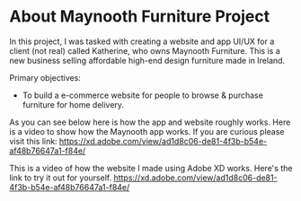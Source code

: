 # About Maynooth Furniture Project

In this project, I was tasked with creating a website and app UI/UX for a client (not real) called Katherine, who owns Maynooth Furniture. This is a new business selling affordable high-end design furniture made in Ireland.

Primary objectives:
- To build a e-commerce website for people to browse & purchase furniture for home delivery.

As you can see below here is how the app and website roughly works. Here is a video to show how the Maynooth app works. If you are curious please visit this link: 
https://xd.adobe.com/view/ad1d8c06-de81-4f3b-b54e-af48b76647a1-f84e/



This is a video of how the website I made using Adobe XD works. Here's the link to try it out for yourself.
https://xd.adobe.com/view/ad1d8c06-de81-4f3b-b54e-af48b76647a1-f84e/
